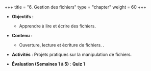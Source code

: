 +++
title = "6. Gestion des fichiers"
type = "chapter"
weight = 60
+++


- **Objectifs** : 
  - Apprendre à lire et écrire des fichiers.

- **Contenu** :
  - Ouverture, lecture et écriture de fichiers.
.
- **Activités** : Projets pratiques sur la manipulation de fichiers.
- **Évaluation (Semaines 1 à 5)** : **Quiz 1**







